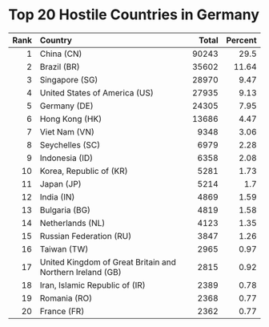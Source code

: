 # Top 20 Hostile Countries in Germany

| Rank | Country | Total | Percent |
| ---: | :------ | ----: | ------: |
| 1 | China (CN) | 90243 | 29.5 |
| 2 | Brazil (BR) | 35602 | 11.64 |
| 3 | Singapore (SG) | 28970 | 9.47 |
| 4 | United States of America (US) | 27935 | 9.13 |
| 5 | Germany (DE) | 24305 | 7.95 |
| 6 | Hong Kong (HK) | 13686 | 4.47 |
| 7 | Viet Nam (VN) | 9348 | 3.06 |
| 8 | Seychelles (SC) | 6979 | 2.28 |
| 9 | Indonesia (ID) | 6358 | 2.08 |
| 10 | Korea, Republic of (KR) | 5281 | 1.73 |
| 11 | Japan (JP) | 5214 | 1.7 |
| 12 | India (IN) | 4869 | 1.59 |
| 13 | Bulgaria (BG) | 4819 | 1.58 |
| 14 | Netherlands (NL) | 4123 | 1.35 |
| 15 | Russian Federation (RU) | 3847 | 1.26 |
| 16 | Taiwan (TW) | 2965 | 0.97 |
| 17 | United Kingdom of Great Britain and Northern Ireland (GB) | 2815 | 0.92 |
| 18 | Iran, Islamic Republic of (IR) | 2389 | 0.78 |
| 19 | Romania (RO) | 2368 | 0.77 |
| 20 | France (FR) | 2362 | 0.77 |
